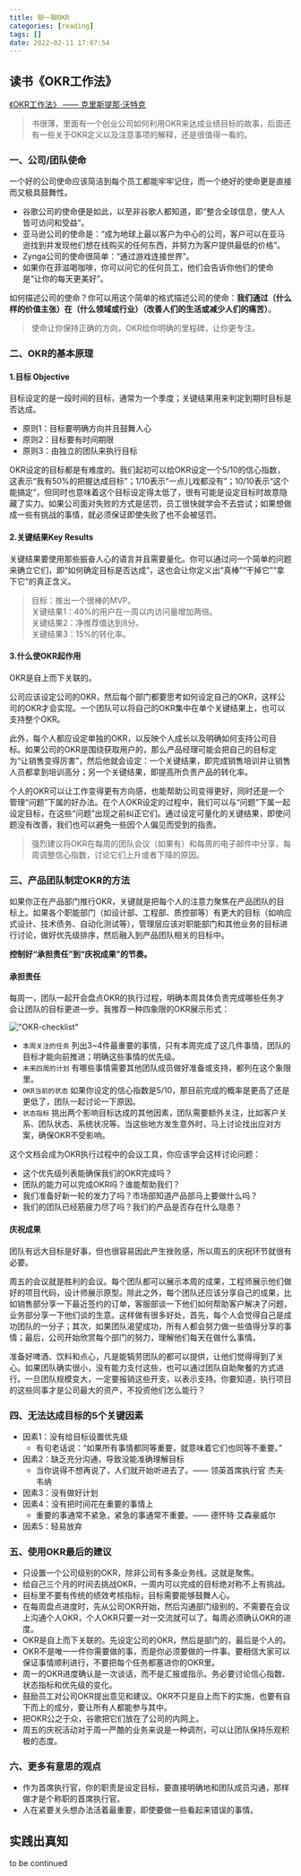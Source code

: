 ```yaml
---
title: 聊一聊OKR
categories: [reading]
tags: []
date: 2022-02-11 17:07:54
---
```


## 读书《OKR工作法》

[《OKR工作法》 —— 克里斯提那·沃特克](https://book.douban.com/subject/27132072/)

> 书很薄，里面有一个创业公司如何利用OKR来达成业绩目标的故事，后面还有一些关于OKR定义以及注意事项的解释，还是很值得一看的。

### 一、公司/团队使命

一个好的公司使命应该简洁到每个员工都能牢牢记住，而一个绝好的使命更是直接而又极具鼓舞性。
* 谷歌公司的使命便是如此，以至非谷歌人都知道，即“整合全球信息，使人人皆可访问和受益”。
* 亚马逊公司的使命是：“成为地球上最以客户为中心的公司，客户可以在亚马逊找到并发现他们想在线购买的任何东西，并努力为客户提供最低的价格”。
* Zynga公司的使命很简单：“通过游戏连接世界”。
* 如果你在菲滋喝咖啡，你可以问它的任何员工，他们会告诉你他们的使命是“让你的每天更美好”。

如何描述公司的使命？你可以用这个简单的格式描述公司的使命：**我们通过（什么样的价值主张）在（什么领域或行业）（改善人们的生活或减少人们的痛苦）**。

> 使命让你保持正确的方向，OKR给你明确的里程碑，让你更专注。

### 二、OKR的基本原理

#### 1.目标 Objective

目标设定的是一段时间的目标，通常为一个季度；关键结果用来判定到期时目标是否达成。

* 原则1：目标要明确方向并且鼓舞人心
* 原则2：目标要有时间期限
* 原则3：由独立的团队来执行目标

OKR设定的目标都是有难度的。我们起初可以给OKR设定一个5/10的信心指数，这表示“我有50%的把握达成目标”；1/10表示“一点儿戏都没有”；10/10表示“这个能搞定”，但同时也意味着这个目标设定得太低了，很有可能是设定目标时故意隐藏了实力。如果公司面对失败的方式是惩罚，员工很快就学会不去尝试；如果想做成一些有挑战的事情，就必须保证即使失败了也不会被惩罚。

#### 2.关键结果Key Results

关键结果要使用那些振奋人心的语言并且需要量化。你可以通过问一个简单的问题来确立它们，即“如何确定目标是否达成”，这也会让你定义出“真棒”“干掉它”“拿下它”的真正含义。

> 目标：推出一个很棒的MVP。  
> 关键结果1：40%的用户在一周以内访问量增加两倍。  
> 关键结果2：净推荐值达到8分。  
> 关键结果3：15%的转化率。

#### 3.什么使OKR起作用

OKR是自上而下关联的。

公司应该设定公司的OKR，然后每个部门都要思考如何设定自己的OKR，这样公司的OKR才会实现。一个团队可以将自己的OKR集中在单个关键结果上，也可以支持整个OKR。

此外，每个人都应设定单独的OKR，以反映个人成长以及明确如何支持公司目标。如果公司的OKR是围绕获取用户的，那么产品经理可能会把自己的目标定为“让销售变得厉害”，然后他就会设定：一个关键结果，即完成销售培训并让销售人员都拿到培训高分；另一个关键结果，即提高所负责产品的转化率。

个人的OKR可以让工作变得更有方向感，也能帮助公司变得更好，同时还是一个管理“问题”下属的好办法。在个人OKR设定的过程中，我们可以与“问题”下属一起设定目标，在这些“问题”出现之前纠正它们。通过设定可量化的关键结果，即使问题没有改善，我们也可以避免一些因个人偏见而受到的指责。

> 强烈建议将OKR在每周的团队会议（如果有）和每周的电子邮件中分享，每周调整信心指数，讨论它们上升或者下降的原因。

### 三、产品团队制定OKR的方法

如果你正在产品部门推行OKR，关键就是把每个人的注意力聚焦在产品团队的目标上。如果各个职能部门（如设计部、工程部、质控部等）有更大的目标（如响应式设计、技术债务、自动化测试等），管理层应该对职能部门和其他业务的目标进行讨论，做好优先级排序，然后融入到产品团队相关的目标中。

**控制好“承担责任”到“庆祝成果”的节奏。**

#### 承担责任

每周一，团队一起开会盘点OKR的执行过程，明确本周具体负责完成哪些任务才会让团队的目标更进一步。我推荐一种四象限的OKR展示形式：

!["OKR-checklist"](https://wyy-static.oss-cn-guangzhou.aliyuncs.com/xx/okr/okr-checklist.png)

* `本周关注的任务` 列出3~4件最重要的事情，只有本周完成了这几件事情，团队的目标才能向前推进；明确这些事情的优先级。
* `未来四周的计划` 有哪些事情需要其他团队成员做好准备或支持，都列在这个象限里。
* `OKR当前的状态` 如果你设定的信心指数是5/10，那目前完成的概率是更高了还是更低了，团队一起讨论一下原因。
* `状态指标` 挑出两个影响目标达成的其他因素，团队需要额外关注，比如客户关系、团队状态、系统状况等。当这些地方发生意外时，马上讨论找出应对方案，确保OKR不受影响。

这个文档会成为OKR执行过程中的会议工具，你应该学会这样讨论问题：
* 这个优先级列表能确保我们的OKR完成吗？
* 团队的能力可以完成OKR吗？谁能帮助我们？
* 我们准备好新一轮的发力了吗？市场部知道产品部马上要做什么吗？
* 我们的团队已经筋疲力尽了吗？我们的产品是否存在什么隐患？

#### 庆祝成果

团队有远大目标是好事，但也很容易因此产生挫败感，所以周五的庆祝环节就很有必要。

周五的会议就是胜利的会议。每个团队都可以展示本周的成果，工程师展示他们做好的项目代码，设计师展示原型。除此之外，每个团队还应该分享自己的成果，比如销售部分享一下最近签约的订单，客服部谈一下他们如何帮助客户解决了问题，业务部分享一下他们谈的生意。这样做有很多好处，首先，每个人会觉得自己是成功团队的一分子；其次，如果团队渴望成功，所有人都会努力做一些值得分享的事情；最后，公司开始欣赏每个部门的努力，理解他们每天在做什么事情。

准备好啤酒、饮料和点心，凡是能犒劳团队的都可以提供，让他们觉得得到了关心。如果团队确实很小，没有能力支付这些，也可以通过团队自助聚餐的方式进行。一旦团队规模变大，一定要报销这些开支，以表示支持。你要知道，执行项目的这些同事才是公司最大的资产，不投资他们怎么能行？

### 四、无法达成目标的5个关键因素

* 因素1：没有给目标设置优先级
  * 有句老话说：“如果所有事情都同等重要，就意味着它们也同等不重要。”
* 因素2：缺乏充分沟通，导致没能准确理解目标
  * 当你说得不想再说了，人们就开始听进去了。—— 领英首席执行官 杰夫·韦纳
* 因素3：没有做好计划
* 因素4：没有把时间花在重要的事情上
  * 重要的事通常不紧急，紧急的事通常不重要。—— 德怀特·艾森豪威尔
* 因素5：轻易放弃

### 五、使用OKR最后的建议

* 只设置一个公司级别的OKR，除非公司有多条业务线。这就是聚焦。
* 给自己三个月的时间去挑战OKR，一周内可以完成的目标绝对称不上有挑战。
* 目标里不要有传统的绩效考核指标，目标需要能够鼓舞人心。
* 在每周盘点进度时，先从公司OKR开始，然后沟通部门级别的，不需要在会议上沟通个人OKR，个人OKR只要一对一交流就可以了。每周必须确认OKR的进度。
* OKR是自上而下关联的。先设定公司的OKR，然后是部门的，最后是个人的。
* OKR不是唯一一件你需要做的事，而是你必须要做的一件事。要相信大家可以保证事情顺利进行，不要把每个任务都塞进你的OKR里。
* 周一的OKR进度确认是一次谈话，而不是汇报或指示。务必要讨论信心指数、状态指标和优先级的变化。
* 鼓励员工对公司OKR提出意见和建议。OKR不只是自上而下的实施，也要有自下而上的成分，要让所有人都能参与其中。
* 把OKR公之于众，谷歌把它们放在了公司的内网上。
* 周五的庆祝活动对于周一严酷的业务来说是一种调剂，可以让团队保持乐观积极的态度。

### 六、更多有意思的观点
* 作为首席执行官，你的职责是设定目标，要直接明确地和团队成员沟通，那样做才是个称职的首席执行官。	
* 人在紧要关头想办法活着最重要，即使要做一些看起来错误的事情。

## 实践出真知

to be continued